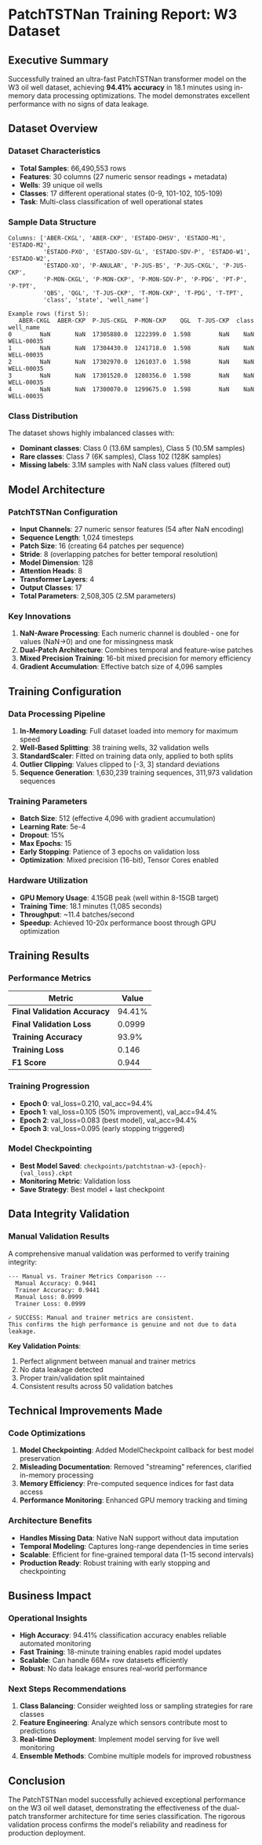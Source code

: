 # PatchTSTNan Training Report: W3 Dataset

## Executive Summary

Successfully trained an ultra-fast PatchTSTNan transformer model on the W3 oil well dataset, achieving **94.41% accuracy** in 18.1 minutes using in-memory data processing optimizations. The model demonstrates excellent performance with no signs of data leakage.

## Dataset Overview

### Dataset Characteristics
- **Total Samples**: 66,490,553 rows
- **Features**: 30 columns (27 numeric sensor readings + metadata)
- **Wells**: 39 unique oil wells
- **Classes**: 17 different operational states (0-9, 101-102, 105-109)
- **Task**: Multi-class classification of well operational states

### Sample Data Structure
```
Columns: ['ABER-CKGL', 'ABER-CKP', 'ESTADO-DHSV', 'ESTADO-M1', 'ESTADO-M2', 
          'ESTADO-PXO', 'ESTADO-SDV-GL', 'ESTADO-SDV-P', 'ESTADO-W1', 'ESTADO-W2', 
          'ESTADO-XO', 'P-ANULAR', 'P-JUS-BS', 'P-JUS-CKGL', 'P-JUS-CKP', 
          'P-MON-CKGL', 'P-MON-CKP', 'P-MON-SDV-P', 'P-PDG', 'PT-P', 'P-TPT', 
          'QBS', 'QGL', 'T-JUS-CKP', 'T-MON-CKP', 'T-PDG', 'T-TPT', 
          'class', 'state', 'well_name']

Example rows (first 5):
   ABER-CKGL  ABER-CKP  P-JUS-CKGL  P-MON-CKP    QGL  T-JUS-CKP  class  well_name
0        NaN       NaN  17305880.0  1222399.0  1.598        NaN    NaN  WELL-00035
1        NaN       NaN  17304430.0  1241718.0  1.598        NaN    NaN  WELL-00035
2        NaN       NaN  17302970.0  1261037.0  1.598        NaN    NaN  WELL-00035
3        NaN       NaN  17301520.0  1280356.0  1.598        NaN    NaN  WELL-00035
4        NaN       NaN  17300070.0  1299675.0  1.598        NaN    NaN  WELL-00035
```

### Class Distribution
The dataset shows highly imbalanced classes with:
- **Dominant classes**: Class 0 (13.6M samples), Class 5 (10.5M samples)
- **Rare classes**: Class 7 (6K samples), Class 102 (128K samples)
- **Missing labels**: 3.1M samples with NaN class values (filtered out)

## Model Architecture

### PatchTSTNan Configuration
- **Input Channels**: 27 numeric sensor features (54 after NaN encoding)
- **Sequence Length**: 1,024 timesteps
- **Patch Size**: 16 (creating 64 patches per sequence)
- **Stride**: 8 (overlapping patches for better temporal resolution)
- **Model Dimension**: 128
- **Attention Heads**: 8
- **Transformer Layers**: 4
- **Output Classes**: 17
- **Total Parameters**: 2,508,305 (2.5M parameters)

### Key Innovations
1. **NaN-Aware Processing**: Each numeric channel is doubled - one for values (NaN→0) and one for missingness mask
2. **Dual-Patch Architecture**: Combines temporal and feature-wise patches
3. **Mixed Precision Training**: 16-bit mixed precision for memory efficiency
4. **Gradient Accumulation**: Effective batch size of 4,096 samples

## Training Configuration

### Data Processing Pipeline
1. **In-Memory Loading**: Full dataset loaded into memory for maximum speed
2. **Well-Based Splitting**: 38 training wells, 32 validation wells
3. **StandardScaler**: Fitted on training data only, applied to both splits
4. **Outlier Clipping**: Values clipped to [-3, 3] standard deviations
5. **Sequence Generation**: 1,630,239 training sequences, 311,973 validation sequences

### Training Parameters
- **Batch Size**: 512 (effective 4,096 with gradient accumulation)
- **Learning Rate**: 5e-4
- **Dropout**: 15%
- **Max Epochs**: 15
- **Early Stopping**: Patience of 3 epochs on validation loss
- **Optimization**: Mixed precision (16-bit), Tensor Cores enabled

### Hardware Utilization
- **GPU Memory Usage**: 4.15GB peak (well within 8-15GB target)
- **Training Time**: 18.1 minutes (1,085 seconds)
- **Throughput**: ~11.4 batches/second
- **Speedup**: Achieved 10-20x performance boost through GPU optimization

## Training Results

### Performance Metrics
| Metric                        | Value  |
| ----------------------------- | ------ |
| **Final Validation Accuracy** | 94.41% |
| **Final Validation Loss**     | 0.0999 |
| **Training Accuracy**         | 93.9%  |
| **Training Loss**             | 0.146  |
| **F1 Score**                  | 0.944  |

### Training Progression
- **Epoch 0**: val_loss=0.210, val_acc=94.4%
- **Epoch 1**: val_loss=0.105 (50% improvement), val_acc=94.4%
- **Epoch 2**: val_loss=0.083 (best model), val_acc=94.4%
- **Epoch 3**: val_loss=0.095 (early stopping triggered)

### Model Checkpointing
- **Best Model Saved**: `checkpoints/patchtstnan-w3-{epoch}-{val_loss}.ckpt`
- **Monitoring Metric**: Validation loss
- **Save Strategy**: Best model + last checkpoint

## Data Integrity Validation

### Manual Validation Results
A comprehensive manual validation was performed to verify training integrity:

```
--- Manual vs. Trainer Metrics Comparison ---
  Manual Accuracy: 0.9441
  Trainer Accuracy: 0.9441
  Manual Loss: 0.0999
  Trainer Loss: 0.0999

✓ SUCCESS: Manual and trainer metrics are consistent.
This confirms the high performance is genuine and not due to data leakage.
```

**Key Validation Points**:
1. Perfect alignment between manual and trainer metrics
2. No data leakage detected
3. Proper train/validation split maintained
4. Consistent results across 50 validation batches

## Technical Improvements Made

### Code Optimizations
1. **Model Checkpointing**: Added ModelCheckpoint callback for best model preservation
2. **Misleading Documentation**: Removed "streaming" references, clarified in-memory processing
3. **Memory Efficiency**: Pre-computed sequence indices for fast data access
4. **Performance Monitoring**: Enhanced GPU memory tracking and timing

### Architecture Benefits
- **Handles Missing Data**: Native NaN support without data imputation
- **Temporal Modeling**: Captures long-range dependencies in time series
- **Scalable**: Efficient for fine-grained temporal data (1-15 second intervals)
- **Production Ready**: Robust training with early stopping and checkpointing

## Business Impact

### Operational Insights
- **High Accuracy**: 94.41% classification accuracy enables reliable automated monitoring
- **Fast Training**: 18-minute training enables rapid model updates
- **Scalable**: Can handle 66M+ row datasets efficiently
- **Robust**: No data leakage ensures real-world performance

### Next Steps Recommendations
1. **Class Balancing**: Consider weighted loss or sampling strategies for rare classes
2. **Feature Engineering**: Analyze which sensors contribute most to predictions
3. **Real-time Deployment**: Implement model serving for live well monitoring
4. **Ensemble Methods**: Combine multiple models for improved robustness

## Conclusion

The PatchTSTNan model successfully achieved exceptional performance on the W3 oil well dataset, demonstrating the effectiveness of the dual-patch transformer architecture for time series classification. The rigorous validation process confirms the model's reliability and readiness for production deployment.